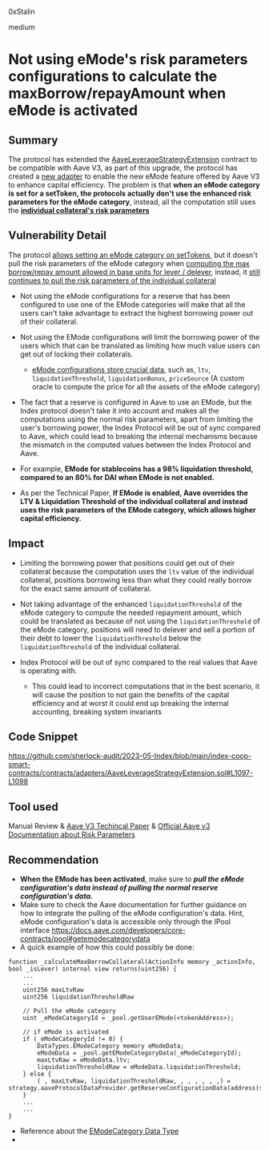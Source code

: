 0xStalin

medium

# Not using eMode's risk parameters configurations to calculate the maxBorrow/repayAmount when eMode is activated

## Summary
The protocol has extended the [AaveLeverageStrategyExtension](https://github.com/sherlock-audit/2023-05-Index/blob/main/index-coop-smart-contracts/contracts/adapters/AaveLeverageStrategyExtension.sol) contract to be compatible with Aave V3, as part of this upgrade, the protocol has created a [new adapter](https://github.com/sherlock-audit/2023-05-Index/blob/main/index-coop-smart-contracts/contracts/adapters/AaveV3LeverageStrategyExtension.sol) to enable the new eMode feature offered by Aave V3 to enhance capital efficiency.
The problem is that **when an eMode category is set for a setToken, the protocols actually don't use the enhanced risk parameters for the eMode category**, instead, all the computation still uses the [**individual collateral's risk parameters**](https://github.com/sherlock-audit/2023-05-Index/blob/main/index-coop-smart-contracts/contracts/adapters/AaveLeverageStrategyExtension.sol#L1098)


## Vulnerability Detail
The protocol [allows setting an eMode category on setTokens](https://github.com/sherlock-audit/2023-05-Index/blob/main/index-coop-smart-contracts/contracts/adapters/AaveV3LeverageStrategyExtension.sol#L55-L68), but it doesn't pull the risk parameters of the eMode category when [computing the max borrow/repay amount allowed in base units for lever / delever](https://github.com/sherlock-audit/2023-05-Index/blob/main/index-coop-smart-contracts/contracts/adapters/AaveLeverageStrategyExtension.sol#L1095-L1119), instead, it [still continues to pull the risk parameters of the individual collateral](https://github.com/sherlock-audit/2023-05-Index/blob/main/index-coop-smart-contracts/contracts/adapters/AaveLeverageStrategyExtension.sol#L1097-L1098)

- Not using the eMode configurations for a reserve that has been configured to use one of the EMode categories will make that all the users can't take advantage to extract the highest borrowing power out of their collateral.
- Not using the EMode configurations will limit the borrowing power of the users which that can be translated as limiting how much value users can get out of locking their collaterals.
  - [eMode configurations store crucial data](https://github.com/aave/aave-v3-core/blob/master/contracts/protocol/libraries/types/DataTypes.sol#L71-L79), such as, `ltv`, `liquidationThreshold`, `liquidationBonus`, `priceSource` (A custom oracle to compute the price for all the assets of the eMode category)

- The fact that a reserve is configured in Aave to use an EMode, but the Index protocol doesn't take it into account and makes all the computations using the normal risk parameters, apart from limiting the user's borrowing power, the Index Protocol will be out of sync compared to Aave, which could lead to breaking the internal mechanisms because the mismatch in the computed values between the Index Protocol and Aave.

- For example, **EMode for stablecoins has a 98% liquidation threshold, compared to an 80% for DAI when EMode is not enabled.**
- As per the Technical Paper, **If EMode is enabled, Aave overrides the LTV & Liquidation Threshold of the individual collateral and instead uses the risk parameters of the EMode category, which allows higher capital efficiency.**

## Impact
- Limiting the borrowing power that positions could get out of their collateral because the computation uses the `ltv` value of the individual collateral, positions borrowing less than what they could really borrow for the exact same amount of collateral.

- Not taking advantage of the enhanced `liquidationThreshold` of the eMode category to compute the needed repayment amount, which could be translated as because of not using the `liquidationThreshold` of the eMode category, positions will need to delever and sell a portion of their debt to lower the `liquidationThreshold` below the `liquidationThreshold` of the individual collateral.

- Index Protocol will be out of sync compared to the real values that Aave is operating with.
  - This could lead to incorrect computations that in the best scenario, it will cause the position to not gain the benefits of the capital efficiency and at worst it could end up breaking the internal accounting, breaking system invariants

## Code Snippet
https://github.com/sherlock-audit/2023-05-Index/blob/main/index-coop-smart-contracts/contracts/adapters/AaveLeverageStrategyExtension.sol#L1097-L1098

## Tool used
Manual Review & [Aave V3 Techincal Paper](https://github.com/aave/aave-v3-core/blob/master/techpaper/Aave_V3_Technical_Paper.pdf) & [Official Aave v3 Documentation about Risk Parameters](https://docs.aave.com/risk/asset-risk/risk-parameters)

## Recommendation
- **When the EMode has been activated**, make sure to ***pull the eMode configuration's data instead of pulling the normal reserve configuration's data.***
- Make sure to check the Aave documentation for further guidance on how to integrate the pulling of the eMode configuration's data. Hint, eMode configuration's data is accessible only through the IPool interface
https://docs.aave.com/developers/core-contracts/pool#getemodecategorydata
- A quick example of how this could possibly be done:
```solidity
function _calculateMaxBorrowCollateral(ActionInfo memory _actionInfo, bool _isLever) internal view returns(uint256) {
    ...
    ...
    uint256 maxLtvRaw
    uint256 liquidationThresholdRaw

    // Pull the eMode category
    uint _eModeCategoryId = _pool.getUserEMode(<tokenAddress>);

    // if eMode is activated
    if (_eModeCategoryId != 0) {
        DataTypes.EModeCategory memory eModeData;
        eModeData = _pool.getEModeCategoryData(_eModeCategoryId);
        maxLtvRaw = eModeData.ltv;
        liquidationThresholdRaw = eModeData.liquidationThreshold;
    } else {
        ( , maxLtvRaw, liquidationThresholdRaw, , , , , , ,) = strategy.aaveProtocolDataProvider.getReserveConfigurationData(address(strategy.collateralAsset));
    }
    ...
    ...
}
```
- Reference about the [EModeCategory Data Type](https://github.com/aave/aave-v3-core/blob/master/contracts/protocol/libraries/types/DataTypes.sol#L71-L79)
- 